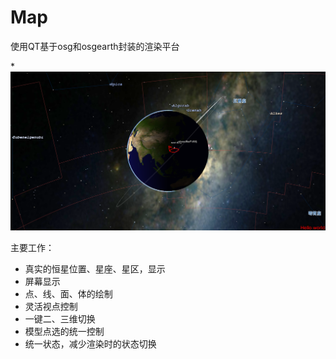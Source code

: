 # Map

使用QT基于osg和osgearth封装的渲染平台

*![avatar](LoadMap/LoadMap.png)

主要工作：

* 真实的恒星位置、星座、星区，显示
* 屏幕显示
* 点、线、面、体的绘制
* 灵活视点控制
* 一键二、三维切换
* 模型点选的统一控制
* 统一状态，减少渲染时的状态切换
